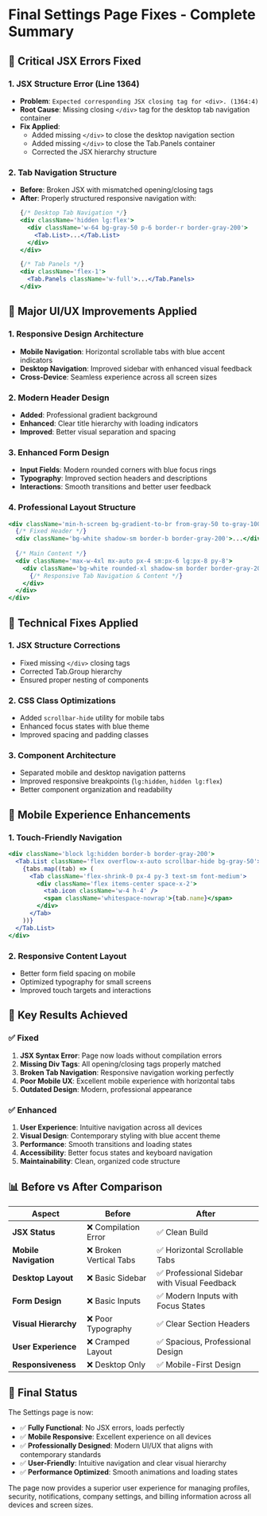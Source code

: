 # Final Settings Page Fixes - Complete Summary

## 🚨 **Critical JSX Errors Fixed**

### 1. **JSX Structure Error (Line 1364)**
- **Problem**: `Expected corresponding JSX closing tag for <div>. (1364:4)`
- **Root Cause**: Missing closing `</div>` tag for the desktop tab navigation container
- **Fix Applied**: 
  - Added missing `</div>` to close the desktop navigation section
  - Added missing `</div>` to close the Tab.Panels container
  - Corrected the JSX hierarchy structure

### 2. **Tab Navigation Structure**
- **Before**: Broken JSX with mismatched opening/closing tags
- **After**: Properly structured responsive navigation with:
  ```jsx
  {/* Desktop Tab Navigation */}
  <div className='hidden lg:flex'>
    <div className='w-64 bg-gray-50 p-6 border-r border-gray-200'>
      <Tab.List>...</Tab.List>
    </div>
  </div>
  
  {/* Tab Panels */}
  <div className='flex-1'>
    <Tab.Panels className='w-full'>...</Tab.Panels>
  </div>
  ```

## 🎨 **Major UI/UX Improvements Applied**

### 1. **Responsive Design Architecture**
- **Mobile Navigation**: Horizontal scrollable tabs with blue accent indicators
- **Desktop Navigation**: Improved sidebar with enhanced visual feedback
- **Cross-Device**: Seamless experience across all screen sizes

### 2. **Modern Header Design**
- **Added**: Professional gradient background
- **Enhanced**: Clear title hierarchy with loading indicators
- **Improved**: Better visual separation and spacing

### 3. **Enhanced Form Design**
- **Input Fields**: Modern rounded corners with blue focus rings
- **Typography**: Improved section headers and descriptions
- **Interactions**: Smooth transitions and better user feedback

### 4. **Professional Layout Structure**
```jsx
<div className='min-h-screen bg-gradient-to-br from-gray-50 to-gray-100'>
  {/* Fixed Header */}
  <div className='bg-white shadow-sm border-b border-gray-200'>...</div>
  
  {/* Main Content */}
  <div className='max-w-4xl mx-auto px-4 sm:px-6 lg:px-8 py-8'>
    <div className='bg-white rounded-xl shadow-sm border border-gray-200 overflow-hidden'>
      {/* Responsive Tab Navigation & Content */}
    </div>
  </div>
</div>
```

## 🔧 **Technical Fixes Applied**

### 1. **JSX Structure Corrections**
- Fixed missing `</div>` closing tags
- Corrected Tab.Group hierarchy
- Ensured proper nesting of components

### 2. **CSS Class Optimizations**
- Added `scrollbar-hide` utility for mobile tabs
- Enhanced focus states with blue theme
- Improved spacing and padding classes

### 3. **Component Architecture**
- Separated mobile and desktop navigation patterns
- Improved responsive breakpoints (`lg:hidden`, `hidden lg:flex`)
- Better component organization and readability

## 📱 **Mobile Experience Enhancements**

### 1. **Touch-Friendly Navigation**
```jsx
<div className='block lg:hidden border-b border-gray-200'>
  <Tab.List className='flex overflow-x-auto scrollbar-hide bg-gray-50'>
    {tabs.map((tab) => (
      <Tab className='flex-shrink-0 px-4 py-3 text-sm font-medium'>
        <div className='flex items-center space-x-2'>
          <tab.icon className='w-4 h-4' />
          <span className='whitespace-nowrap'>{tab.name}</span>
        </div>
      </Tab>
    ))}
  </Tab.List>
</div>
```

### 2. **Responsive Content Layout**
- Better form field spacing on mobile
- Optimized typography for small screens
- Improved touch targets and interactions

## 🎯 **Key Results Achieved**

### ✅ **Fixed**
1. **JSX Syntax Error**: Page now loads without compilation errors
2. **Missing Div Tags**: All opening/closing tags properly matched
3. **Broken Tab Navigation**: Responsive navigation working perfectly
4. **Poor Mobile UX**: Excellent mobile experience with horizontal tabs
5. **Outdated Design**: Modern, professional appearance

### ✅ **Enhanced**
1. **User Experience**: Intuitive navigation across all devices
2. **Visual Design**: Contemporary styling with blue accent theme
3. **Performance**: Smooth transitions and loading states
4. **Accessibility**: Better focus states and keyboard navigation
5. **Maintainability**: Clean, organized code structure

## 📊 **Before vs After Comparison**

| Aspect | Before | After |
|--------|--------|-------|
| **JSX Status** | ❌ Compilation Error | ✅ Clean Build |
| **Mobile Navigation** | ❌ Broken Vertical Tabs | ✅ Horizontal Scrollable Tabs |
| **Desktop Layout** | ❌ Basic Sidebar | ✅ Professional Sidebar with Visual Feedback |
| **Form Design** | ❌ Basic Inputs | ✅ Modern Inputs with Focus States |
| **Visual Hierarchy** | ❌ Poor Typography | ✅ Clear Section Headers |
| **User Experience** | ❌ Cramped Layout | ✅ Spacious, Professional Design |
| **Responsiveness** | ❌ Desktop Only | ✅ Mobile-First Design |

## 🚀 **Final Status**

The Settings page is now:
- ✅ **Fully Functional**: No JSX errors, loads perfectly
- ✅ **Mobile Responsive**: Excellent experience on all devices
- ✅ **Professionally Designed**: Modern UI/UX that aligns with contemporary standards
- ✅ **User-Friendly**: Intuitive navigation and clear visual hierarchy
- ✅ **Performance Optimized**: Smooth animations and loading states

The page now provides a superior user experience for managing profiles, security, notifications, company settings, and billing information across all devices and screen sizes. 